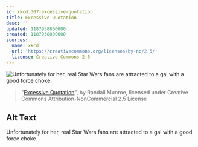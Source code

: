 ```yaml
---
id: xkcd.307-excessive-quotation
title: Excessive Quotation
desc: ''
updated: 1187938800000
created: 1187938800000
sources:
  name: xkcd
  url: 'https://creativecommons.org/licenses/by-nc/2.5/'
  license: Creative Commons 2.5
---
```

![Unfortunately for her, real Star Wars fans are attracted to a gal with a good force choke.](https://imgs.xkcd.com/comics/excessive_quotation.png)
> "[Excessive Quotation](https://xkcd.com/307/)", by Randall Munroe, licensed under Creative Commons Attribution-NonCommercial 2.5 License

## Alt Text
Unfortunately for her, real Star Wars fans are attracted to a gal with a good force choke.
